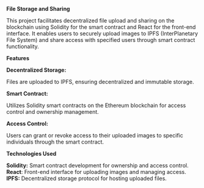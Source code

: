 **File Storage and Sharing**

This project facilitates decentralized file upload and sharing on the blockchain using Solidity for the smart contract and React for the front-end interface. It enables users to securely upload images to IPFS (InterPlanetary File System) and share access with specified users through smart contract functionality.

**Features**

**Decentralized Storage:**

Files are uploaded to IPFS, ensuring decentralized and immutable storage.

**Smart Contract:**

Utilizes Solidity smart contracts on the Ethereum blockchain for access control and ownership management.

**Access Control:**

Users can grant or revoke access to their uploaded images to specific individuals through the smart contract.

**Technologies Used**

**Solidity:** Smart contract development for ownership and access control.
**React**: Front-end interface for uploading images and managing access.
**IPFS:** Decentralized storage protocol for hosting uploaded files.

